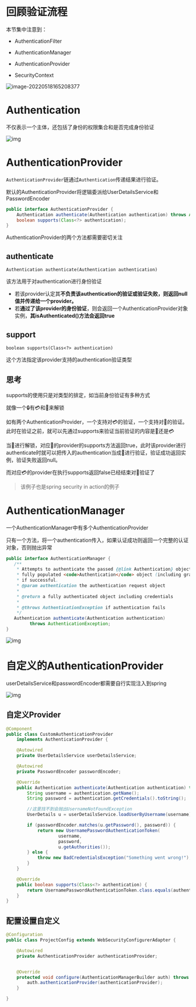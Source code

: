 # 回顾验证流程

本节集中注意到：

+ AuthenticationFilter

+ AuthenticationManager
+ AuthenticationProvider
+ SecurityContext

![image-20220518165208377](.1.%E8%87%AA%E5%AE%9A%E4%B9%89%E5%AE%9E%E7%8E%B0%E8%BA%AB%E4%BB%BD%E9%AA%8C%E8%AF%81.assets/image-20220518165208377.png)

# Authentication

不仅表示一个主体，还包括了身份的权限集合和是否完成身份验证

<img src=".1.%E8%87%AA%E5%AE%9A%E4%B9%89%E5%AE%9E%E7%8E%B0%E8%BA%AB%E4%BB%BD%E9%AA%8C%E8%AF%81.assets/enhance_jpgtoken=9F2A0ABE4A81415718AHL9EL&file_name=HXf7debL31d3yNLaS16W7MU7.jpg&t=1652864761256&rotate=0&mode=0" alt="img"  />

# AuthenticationProvider

`AuthenticationProvider`链通过`Authentication`传递结果进行验证。

默认的AuthenticationProvider将逻辑委派给UserDetailsService和PasswordEncoder

```java
public interface AuthenticationProvider {
	Authentication authenticate(Authentication authentication) throws AuthenticationException;
	boolean supports(Class<?> authentication); 
}
```

AuthenticationProvider的两个方法都需要密切关注

## authenticate

`Authentication authenticate(Authentication authentication)`

该方法用于对authentication进行身份验证

+ 若该provider认定其**不负责该authentication的验证或验证失败，则返回null值并传递给一个provider。**
+ 若**通过了该provider的身份验证**，则会返回一个AuthenticationProvider对象实例，**其isAuthenticated()方法会返回true**

## support

`boolean supports(Class<?> authentication)`

这个方法指定该provider支持的authentication验证类型

## 思考

supports的使用只是对类型的排定，如当前身份验证有多种方式

就像一个:lock:有:credit_card:和:key:来解锁

如有两个AuthenticationProvider，一个支持对:credit_card:的验证，一个支持对:key:的验证。此时在验证之前，就可以先通过supports来验证当前验证的内容是:key:还是:credit_card:

当:key:进行解锁，对应:key:的provider的supports方法返回true，此时该provider进行authenticate时就可以把传入的authentication当成:key:进行验证，验证成功返回实例，验证失败返回null。

而对应:credit_card:的provider在执行supports返回false已经结束对:key:验证了

>  该例子也是spring security in action的例子

# AuthenticationManager

一个AuthenticationManager中有多个AuthenticationProvider

只有一个方法，将一个authentication传入，如果认证成功则返回一个完整的认证对象，否则抛出异常

```java
public interface AuthenticationManager {
   /**
    * Attempts to authenticate the passed {@link Authentication} object, returning a
    * fully populated <code>Authentication</code> object (including granted authorities)
    * if successful.
    * @param authentication the authentication request object
    *
    * @return a fully authenticated object including credentials
    *
    * @throws AuthenticationException if authentication fails
    */
   Authentication authenticate(Authentication authentication)
         throws AuthenticationException;
}
```

![img](.1.%E8%87%AA%E5%AE%9A%E4%B9%89%E5%AE%9E%E7%8E%B0%E8%BA%AB%E4%BB%BD%E9%AA%8C%E8%AF%81.assets/enhance_jpgtoken=9F2A0ABE4A81415718AHL9EL&file_name=56RCHay0Ma3C8NJKH4e5DhMR.jpg&t=1652864761256&rotate=0&mode=0)



# 自定义的AuthenticationProvider

userDetailsService和passwordEncoder都需要自行实现注入到spring

![img](.1.%E8%87%AA%E5%AE%9A%E4%B9%89%E5%AE%9E%E7%8E%B0%E8%BA%AB%E4%BB%BD%E9%AA%8C%E8%AF%81.assets/enhance_jpgtoken=9F2A0ABE4A81415718AHL9EL&file_name=0UX24dKJDM21y4XeeYY2NfSE.jpg&t=1652864761256&rotate=0&mode=0)

## 自定义Provider

```java
@Component
public class CustomAuthenticationProvider
    implements AuthenticationProvider {

    @Autowired
    private UserDetailsService userDetailsService;

    @Autowired
    private PasswordEncoder passwordEncoder;

    @Override
    public Authentication authenticate(Authentication authentication) throws AuthenticationException {
        String username = authentication.getName();
        String password = authentication.getCredentials().toString();

        //这里找不到会抛出UsernameNotFoundException
        UserDetails u = userDetailsService.loadUserByUsername(username);

        if (passwordEncoder.matches(u.getPassword(), password)) {
            return new UsernamePasswordAuthenticationToken(
                    username,
                    password,
                    u.getAuthorities());
        } else {
            throw new BadCredentialsException("Something went wrong!");
        }
    }

    @Override
    public boolean supports(Class<?> authentication) {
        return UsernamePasswordAuthenticationToken.class.equals(authentication);
    }
}
```

## 配置设置自定义

```java
@Configuration
public class ProjectConfig extends WebSecurityConfigurerAdapter {

    @Autowired
    private AuthenticationProvider authenticationProvider;


    @Override
    protected void configure(AuthenticationManagerBuilder auth) throws Exception {
        auth.authenticationProvider(authenticationProvider);
    }

}
```

